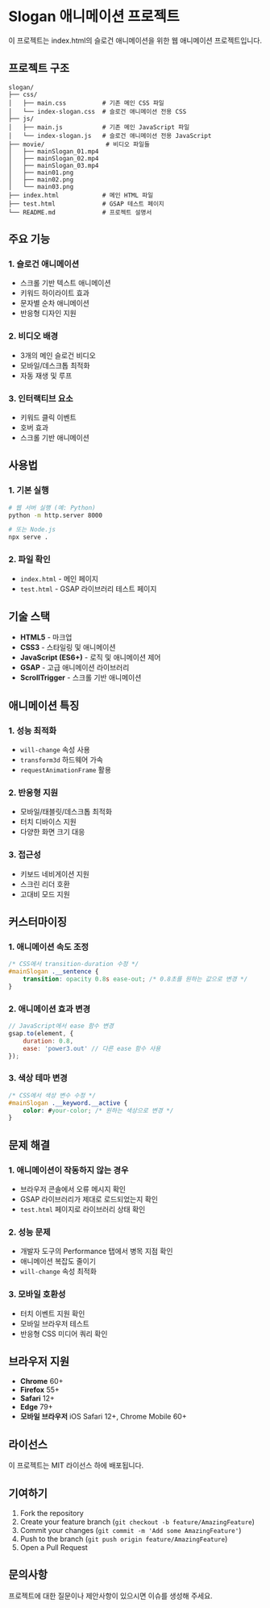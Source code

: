 # Slogan 애니메이션 프로젝트

이 프로젝트는 index.html의 슬로건 애니메이션을 위한 웹 애니메이션 프로젝트입니다.

## 프로젝트 구조

```
slogan/
├── css/
│   ├── main.css          # 기존 메인 CSS 파일
│   └── index-slogan.css  # 슬로건 애니메이션 전용 CSS
├── js/
│   ├── main.js           # 기존 메인 JavaScript 파일
│   └── index-slogan.js   # 슬로건 애니메이션 전용 JavaScript
├── movie/                 # 비디오 파일들
│   ├── mainSlogan_01.mp4
│   ├── mainSlogan_02.mp4
│   ├── mainSlogan_03.mp4
│   ├── main01.png
│   ├── main02.png
│   └── main03.png
├── index.html            # 메인 HTML 파일
├── test.html             # GSAP 테스트 페이지
└── README.md             # 프로젝트 설명서
```

## 주요 기능

### 1. 슬로건 애니메이션
- 스크롤 기반 텍스트 애니메이션
- 키워드 하이라이트 효과
- 문자별 순차 애니메이션
- 반응형 디자인 지원

### 2. 비디오 배경
- 3개의 메인 슬로건 비디오
- 모바일/데스크톱 최적화
- 자동 재생 및 루프

### 3. 인터랙티브 요소
- 키워드 클릭 이벤트
- 호버 효과
- 스크롤 기반 애니메이션

## 사용법

### 1. 기본 실행
```bash
# 웹 서버 실행 (예: Python)
python -m http.server 8000

# 또는 Node.js
npx serve .
```

### 2. 파일 확인
- `index.html` - 메인 페이지
- `test.html` - GSAP 라이브러리 테스트 페이지

## 기술 스택

- **HTML5** - 마크업
- **CSS3** - 스타일링 및 애니메이션
- **JavaScript (ES6+)** - 로직 및 애니메이션 제어
- **GSAP** - 고급 애니메이션 라이브러리
- **ScrollTrigger** - 스크롤 기반 애니메이션

## 애니메이션 특징

### 1. 성능 최적화
- `will-change` 속성 사용
- `transform3d` 하드웨어 가속
- `requestAnimationFrame` 활용

### 2. 반응형 지원
- 모바일/태블릿/데스크톱 최적화
- 터치 디바이스 지원
- 다양한 화면 크기 대응

### 3. 접근성
- 키보드 네비게이션 지원
- 스크린 리더 호환
- 고대비 모드 지원

## 커스터마이징

### 1. 애니메이션 속도 조정
```css
/* CSS에서 transition-duration 수정 */
#mainSlogan .__sentence {
    transition: opacity 0.8s ease-out; /* 0.8초를 원하는 값으로 변경 */
}
```

### 2. 애니메이션 효과 변경
```javascript
// JavaScript에서 ease 함수 변경
gsap.to(element, {
    duration: 0.8,
    ease: 'power3.out' // 다른 ease 함수 사용
});
```

### 3. 색상 테마 변경
```css
/* CSS에서 색상 변수 수정 */
#mainSlogan .__keyword.__active {
    color: #your-color; /* 원하는 색상으로 변경 */
}
```

## 문제 해결

### 1. 애니메이션이 작동하지 않는 경우
- 브라우저 콘솔에서 오류 메시지 확인
- GSAP 라이브러리가 제대로 로드되었는지 확인
- `test.html` 페이지로 라이브러리 상태 확인

### 2. 성능 문제
- 개발자 도구의 Performance 탭에서 병목 지점 확인
- 애니메이션 복잡도 줄이기
- `will-change` 속성 최적화

### 3. 모바일 호환성
- 터치 이벤트 지원 확인
- 모바일 브라우저 테스트
- 반응형 CSS 미디어 쿼리 확인

## 브라우저 지원

- **Chrome** 60+
- **Firefox** 55+
- **Safari** 12+
- **Edge** 79+
- **모바일 브라우저** iOS Safari 12+, Chrome Mobile 60+

## 라이선스

이 프로젝트는 MIT 라이선스 하에 배포됩니다.

## 기여하기

1. Fork the repository
2. Create your feature branch (`git checkout -b feature/AmazingFeature`)
3. Commit your changes (`git commit -m 'Add some AmazingFeature'`)
4. Push to the branch (`git push origin feature/AmazingFeature`)
5. Open a Pull Request

## 문의사항

프로젝트에 대한 질문이나 제안사항이 있으시면 이슈를 생성해 주세요.
